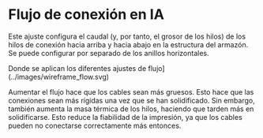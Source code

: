 Flujo de conexión en IA
====
Este ajuste configura el caudal (y, por tanto, el grosor de los hilos) de los hilos de conexión hacia arriba y hacia abajo en la estructura del armazón. Se puede configurar por separado de los anillos horizontales.

Donde se aplican los diferentes ajustes de flujo](../images/wireframe_flow.svg)

Aumentar el flujo hace que los cables sean más gruesos. Esto hace que las conexiones sean más rígidas una vez que se han solidificado. Sin embargo, también aumenta la masa térmica de los hilos, haciendo que tarden más en solidificarse. Esto reduce la fiabilidad de la impresión, ya que los cables pueden no conectarse correctamente más entonces.